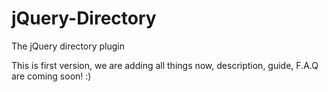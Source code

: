 # jQuery-Directory
The jQuery directory plugin

This is first version, we are adding all things now, description, guide, F.A.Q are coming soon! :)
